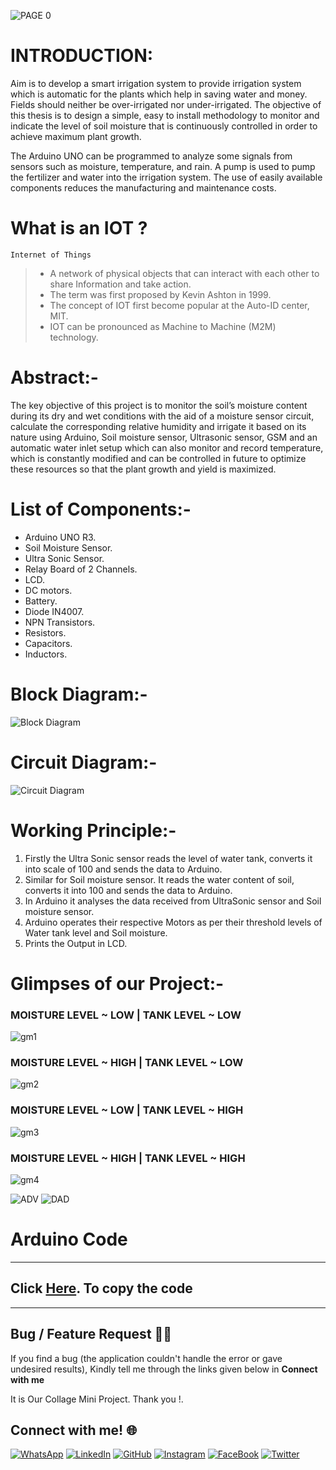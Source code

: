 
![PAGE 0](https://raw.githubusercontent.com/LakshmiDeepak9653/MINIPROJECT-resources/main/page-0.png?token=GHSAT0AAAAAABTZRYW33OUM6U5OQJERBOCYYTGKEOQ)
# INTRODUCTION:
Aim is to develop a smart irrigation system to provide irrigation system which is automatic for the plants which help in saving water and money. Fields should neither be over-irrigated nor under-irrigated. The objective of this thesis is to design 
a simple, easy to install methodology to monitor and indicate the 
level of soil moisture that is continuously controlled in order 
to achieve maximum plant growth.

The Arduino UNO can be programmed to analyze some signals from sensors such as moisture, temperature, and rain. A pump is used to pump the fertilizer and water into the irrigation system. The use of easily available components reduces the manufacturing and maintenance costs.

# What is an IOT ?
`Internet of Things`
> -  A network of physical objects that can interact with each other to share Information and take action.
> - The term was first proposed by Kevin Ashton in 1999.
> - The concept of IOT first become popular at the Auto-ID center, MIT.
> - IOT can be pronounced as Machine to Machine (M2M) technology.

# Abstract:-
The key objective of this project is to monitor the soil’s moisture content during its dry and wet conditions with the aid of a moisture sensor circuit, calculate the corresponding relative humidity and irrigate it based on its nature using Arduino, Soil moisture sensor, Ultrasonic sensor, GSM and an automatic water inlet setup which can also monitor and record temperature, which is constantly modified and can be controlled in future to optimize these resources so that the plant growth and yield is maximized.

# List of Components:-
- Arduino UNO R3.
- Soil Moisture Sensor.
- Ultra Sonic Sensor.
- Relay Board of 2 Channels.
- LCD.
- DC motors.
- Battery.
- Diode IN4007.
- NPN Transistors.
- Resistors.
- Capacitors.
- Inductors.


# Block Diagram:-
![Block Diagram](https://raw.githubusercontent.com/LakshmiDeepak9653/MINIPROJECT-resources/main/MINI%20project%20(1).png?token=GHSAT0AAAAAABTZRYW27ANJVO56LORZX4VKYTGJKEA)

# Circuit Diagram:-
![Circuit Diagram](https://raw.githubusercontent.com/LakshmiDeepak9653/MINIPROJECT-resources/main/Screenshot%20from%202022-04-14%2019-14-23.png?token=GHSAT0AAAAAABTZRYW2BA7EKKZ43NPPGEHAYTGJN7A)


# Working Principle:-

1. Firstly the Ultra Sonic sensor reads the level of water tank, converts it into scale of 100 and sends the data to Arduino. 
2. Similar for Soil moisture sensor. It reads the  water content of soil, converts it into 100 and sends the data to Arduino.
3. In Arduino it analyses the data received from UltraSonic sensor and Soil moisture sensor. 
4. Arduino operates their respective Motors as per their threshold levels of Water tank level and Soil moisture.
5. Prints the Output in LCD.

# Glimpses of our Project:-
### MOISTURE LEVEL ~ LOW | TANK LEVEL ~ LOW
![gm1](https://raw.githubusercontent.com/LakshmiDeepak9653/MINIPROJECT-resources/main/ezgif.com-gif-maker.gif?token=GHSAT0AAAAAABTZRYW2HLSWRRGZH3J2WOBMYTGJSZQ)

### MOISTURE LEVEL ~ HIGH | TANK LEVEL ~ LOW
![gm2](https://raw.githubusercontent.com/LakshmiDeepak9653/MINIPROJECT-resources/main/ezgif.com-gif-maker%20(1).gif?token=GHSAT0AAAAAABTZRYW2DBQZ5D22JV6EQEIKYTGJUAQ)

### MOISTURE LEVEL ~ LOW | TANK LEVEL ~ HIGH
![gm3](https://raw.githubusercontent.com/LakshmiDeepak9653/MINIPROJECT-resources/main/ezgif.com-gif-maker%20(3).gif?token=GHSAT0AAAAAABTZRYW2FZYBI4POWBOEH7PMYTGJU6A)

### MOISTURE LEVEL ~ HIGH | TANK LEVEL ~ HIGH
![gm4](https://raw.githubusercontent.com/LakshmiDeepak9653/MINIPROJECT-resources/main/ezgif.com-gif-maker%20(2).gif?token=GHSAT0AAAAAABTZRYW2NJVUCQWTHONVXTEUYTGJU2A)



![ADV](https://raw.githubusercontent.com/LakshmiDeepak9653/MINIPROJECT-resources/main/page-19.png?token=GHSAT0AAAAAABTZRYW2B3EWMUBIOFWUGRB4YTGJXJA)
![DAD](https://raw.githubusercontent.com/LakshmiDeepak9653/MINIPROJECT-resources/main/page-20.png?token=GHSAT0AAAAAABTZRYW3PJNL6MWE4WBDCHEWYTGJYSQ)


# Arduino Code
---
## Click [Here](https://github.com/LakshmiDeepak9653/Fully-Automated-Pumping-System/blob/main/Arduino%20Code/code.txt). To copy the code
---
## Bug / Feature Request :man_technologist:

If you find a bug (the application couldn't handle the error or gave undesired results), Kindly tell me through the links given below in **Connect with me**

It is Our Collage Mini Project. Thank you !.



## Connect with me! 🌐
[![WhatsApp](https://img.icons8.com/bubbles/100/000000/whatsapp.png)](https://wa.me/+919491184607)
[![LinkedIn](https://img.icons8.com/bubbles/100/000000/linkedin.png)](https://www.linkedin.com/in/lakshmi-deeapk-karumuri-402460207)
[![GitHub](https://img.icons8.com/bubbles/100/000000/github.png)](https://github.com/LakshmiDeepak9653)
[![Instagram](https://img.icons8.com/bubbles/100/000000/instagram-new.png)](https://www.instagram.com/deepakvevo/)
[![FaceBook](https://img.icons8.com/bubbles/100/000000/facebook.png)](https://www.facebook.com/deepak.karumuri.3)
[![Twitter](https://img.icons8.com/bubbles/100/000000/twitter.png)](https://twitter.com/deepak_karumuri)
